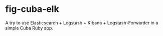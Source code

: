 fig-cuba-elk
============

A try to use Elasticsearch + Logstash + Kibana + Logstash-Forwarder in a simple Cuba Ruby app.
